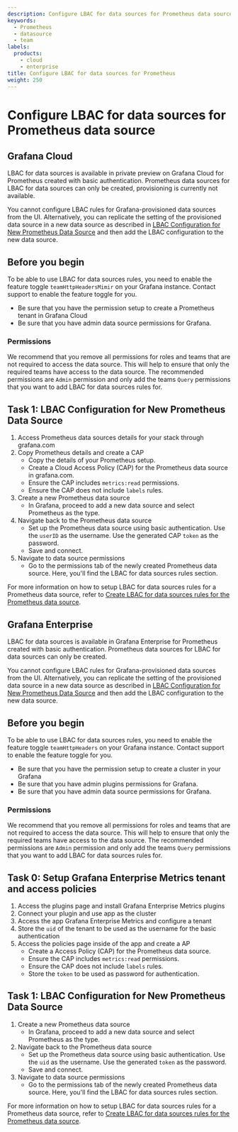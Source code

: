 ```yaml
---
description: Configure LBAC for data sources for Prometheus data source
keywords:
  - Prometheus
  - datasource
  - team
labels:
  products:
    - cloud
    - enterprise
title: Configure LBAC for data sources for Prometheus
weight: 250
---
```


# Configure LBAC for data sources for Prometheus data source

## Grafana Cloud

LBAC for data sources is available in private preview on Grafana Cloud for Prometheus created with basic authentication. Prometheus data sources for LBAC for data sources can only be created, provisioning is currently not available.

You cannot configure LBAC rules for Grafana-provisioned data sources from the UI. Alternatively, you can replicate the setting of the provisioned data source in a new data source as described in [LBAC Configuration for New Prometheus Data Source](https://grafana.com/docs/grafana/latest/administration/data-source-management/teamlbac/configure-teamlbac-for-Prometheus/#task-1-lbac-configuration-for-new-prometheus-data-source) and then add the LBAC configuration to the new data source.

## Before you begin

To be able to use LBAC for data sources rules, you need to enable the feature toggle `teamHttpHeadersMimir` on your Grafana instance. Contact support to enable the feature toggle for you.

- Be sure that you have the permission setup to create a Prometheus tenant in Grafana Cloud
- Be sure that you have admin data source permissions for Grafana.

### Permissions

We recommend that you remove all permissions for roles and teams that are not required to access the data source. This will help to ensure that only the required teams have access to the data source. The recommended permissions are `Admin` permission and only add the teams `Query` permissions that you want to add LBAC for data sources rules for.

## Task 1: LBAC Configuration for New Prometheus Data Source

1. Access Prometheus data sources details for your stack through grafana.com
1. Copy Prometheus details and create a CAP
   - Copy the details of your Prometheus setup.
   - Create a Cloud Access Policy (CAP) for the Prometheus data source in grafana.com.
   - Ensure the CAP includes `metrics:read` permissions.
   - Ensure the CAP does not include `labels` rules.
1. Create a new Prometheus data source
   - In Grafana, proceed to add a new data source and select Prometheus as the type.
1. Navigate back to the Prometheus data source
   - Set up the Prometheus data source using basic authentication. Use the `userID` as the username. Use the generated CAP `token` as the password.
   - Save and connect.
1. Navigate to data source permissions
   - Go to the permissions tab of the newly created Prometheus data source. Here, you'll find the LBAC for data sources rules section.

For more information on how to setup LBAC for data sources rules for a Prometheus data source, refer to [Create LBAC for data sources rules for the Prometheus data source](https://grafana.com/docs/grafana/<GRAFANA_VERSION>/administration/data-source-management/teamlbac/create-teamlbac-rules/).

## Grafana Enterprise

LBAC for data sources is available in Grafana Enterprise for Prometheus created with basic authentication. Prometheus data sources for LBAC for data sources can only be created.

You cannot configure LBAC rules for Grafana-provisioned data sources from the UI. Alternatively, you can replicate the setting of the provisioned data source in a new data source as described in [LBAC Configuration for New Prometheus Data Source](https://grafana.com/docs/grafana/latest/administration/data-source-management/teamlbac/configure-teamlbac-for-Prometheus/#task-1-lbac-configuration-for-new-prometheus-data-source) and then add the LBAC configuration to the new data source.

## Before you begin

To be able to use LBAC for data sources rules, you need to enable the feature toggle `teamHttpHeaders` on your Grafana instance. Contact support to enable the feature toggle for you.

- Be sure that you have the permission setup to create a cluster in your Grafana
- Be sure that you have admin plugins permissions for Grafana.
- Be sure that you have admin data source permissions for Grafana.

### Permissions

We recommend that you remove all permissions for roles and teams that are not required to access the data source. This will help to ensure that only the required teams have access to the data source. The recommended permissions are `Admin` permission and only add the teams `Query` permissions that you want to add LBAC for data sources rules for.

## Task 0: Setup Grafana Enterprise Metrics tenant and access policies

1. Access the plugins page and install Grafana Enterprise Metrics plugins
1. Connect your plugin and use app as the cluster
1. Access the app Grafana Enterprise Metrics and configure a tenant
1. Store the `uid` of the tenant to be used as the username for the basic authentication
1. Access the policies page inside of the app and create a AP
   - Create a Access Policy (CAP) for the Prometheus data source.
   - Ensure the CAP includes `metrics:read` permissions.
   - Ensure the CAP does not include `labels` rules.
   - Store the `token` to be used as password for authentication.

## Task 1: LBAC Configuration for New Prometheus Data Source

1. Create a new Prometheus data source
   - In Grafana, proceed to add a new data source and select Prometheus as the type.
1. Navigate back to the Prometheus data source
   - Set up the Prometheus data source using basic authentication. Use the `uid` as the username. Use the generated `token` as the password.
   - Save and connect.
1. Navigate to data source permissions
   - Go to the permissions tab of the newly created Prometheus data source. Here, you'll find the LBAC for data sources rules section.

For more information on how to setup LBAC for data sources rules for a Prometheus data source, refer to [Create LBAC for data sources rules for the Prometheus data source](https://grafana.com/docs/grafana/<GRAFANA_VERSION>/administration/data-source-management/teamlbac/create-teamlbac-rules/).
